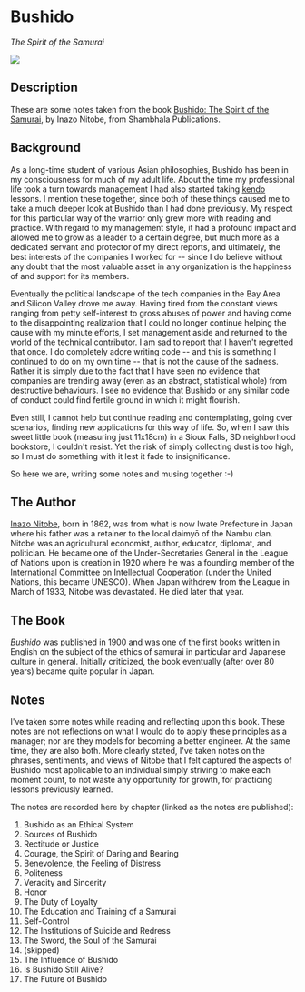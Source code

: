 # Bushido

*The Spirit of the Samurai*

[![][logo]][logo-large]


## Description

These are some notes taken from the book 
[Bushido: The Spirit of the Samurai][bushido-book], by Inazo Nitobe, from
Shambhala Publications.


## Background

As a long-time student of various Asian philosophies, Bushido has been in my
consciousness for much of my adult life. About the time my professional life
took a turn towards management I had also started taking [kendo][kendo] lessons.
I mention these together, since both of these things caused me to take a much
deeper look at Bushido than I had done previously. My respect for this 
particular way of the warrior only grew more with reading and practice. With
regard to my management style, it had a profound impact and allowed me to grow
as a leader to a certain degree, but much more as a dedicated servant and
protector of my direct reports, and ultimately, the best interests of the 
companies I worked for -- since I do believe without any doubt that the most
valuable asset in any organization is the happiness of and support for its
members.

Eventually the political landscape of the tech companies in the Bay Area and
Silicon Valley drove me away. Having tired from the constant views ranging 
from petty self-interest to gross abuses of power and having come to the 
disappointing realization that I could no longer continue helping the cause
with my minute efforts, I set management aside and returned to the world
of the technical contributor. I am sad to report that I haven't regretted that
once. I do completely adore writing code -- and this is something I continued
to do on my own time -- that is not the cause of the sadness. Rather it is
simply due to the fact that I have seen no evidence that companies are trending
away (even as an abstract, statistical whole) from destructive behaviours. I
see no evidence that Bushido or any similar code of conduct could find fertile
ground in which it might flourish.

Even still, I cannot help but continue reading and contemplating, going over
scenarios, finding new applications for this way of life. So, when I saw this
sweet little book (measuring just 11x18cm) in a Sioux Falls, SD neighborhood
bookstore, I couldn't resist. Yet the risk of simply collecting dust is too
high, so I must do something with it lest it fade to insignificance.

So here we are, writing some notes and musing together :-)


## The Author

[Inazo Nitobe][nitobe], born in 1862, was from what is now Iwate Prefecture in
Japan where his father was a retainer to the local daimyō of the Nambu clan. 
Nitobe was an agricultural economist, author, educator, diplomat, and 
politician. He became one of the Under-Secretaries General in the League of
Nations upon is creation in 1920 where he was a founding member of the 
International Committee on Intellectual Cooperation (under the United Nations,
this became UNESCO). When Japan withdrew from the League in March of 1933,
Nitobe was devastated. He died later that year.


## The Book

*Bushido* was published in 1900 and was one of the first books written in 
English on the subject of the ethics of samurai in particular and Japanese
culture in general. Initially criticized, the book eventually (after over 80
years) became quite popular in Japan.


## Notes

I've taken some notes while reading and reflecting upon this book. These notes
are not reflections on what I would do to apply these principles as a manager;
nor are they models for becoming a better engineer. At the same time, they are
also both. More clearly stated, I've taken notes on the phrases, sentiments, and
views of Nitobe that I felt captured the aspects of Bushido most applicable to
an individual simply striving to make each moment count, to not waste any
opportunity for growth, for practicing lessons previously learned.

The notes are recorded here by chapter (linked as the notes are published):

1. Bushido as an Ethical System
2. Sources of Bushido
3. Rectitude or Justice
4. Courage, the Spirit of Daring and Bearing
5. Benevolence, the Feeling of Distress
6. Politeness
7. Veracity and Sincerity
8. Honor
9. The Duty of Loyalty
10. The Education and Training of a Samurai
11. Self-Control
12. The Institutions of Suicide and Redress
13. The Sword, the Soul of the Samurai
14. (skipped)
15. The Influence of Bushido
16. Is Bushido Still Alive?
17. The Future of Bushido


<!-- Named page links below: /-->

[logo]: resources/images/Miyamoto_Musashi_killing_a_giant_nue-crop.jpg
[logo-large]: resources/images/Miyamoto_Musashi_killing_a_giant_nue.jpg
[bushido-book]: https://www.amazon.com/Bushido-Spirit-Samurai-Shambhala-Library-ebook/dp/B00M1YA8AA
[kendo]: https://en.wikipedia.org/wiki/Kendo
[nitobe]: https://en.wikipedia.org/wiki/Nitobe_Inaz%C5%8D
[ch1]: notes/ch1.md
[ch2]: notes/ch2.md
[ch3]: notes/ch3.md
[ch4]: notes/ch4.md
[ch5]: notes/ch5.md
[ch6]: notes/ch6.md
[ch7]: notes/ch7.md
[ch8]: notes/ch8.md
[ch9]: notes/ch9.md
[ch10]: notes/ch10.md
[ch11]: notes/ch11.md
[ch12]: notes/ch12.md
[ch13]: notes/ch13.md
[ch14]: notes/ch14.md
[ch15]: notes/ch15.md
[ch16]: notes/ch16.md
[ch17]: notes/ch17.md
